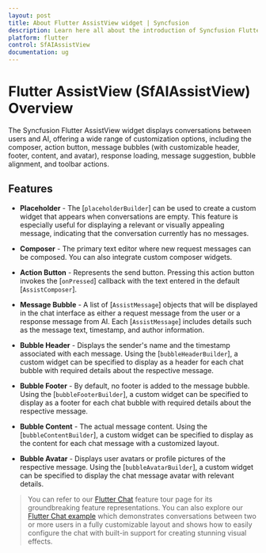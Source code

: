 ```yaml
---
layout: post
title: About Flutter AssistView widget | Syncfusion 
description: Learn here all about the introduction of Syncfusion Flutter AssistView (SfAIAssistView) widget, its features, and more.
platform: flutter
control: SfAIAssistView
documentation: ug
---
```


# Flutter AssistView (SfAIAssistView) Overview

The Syncfusion Flutter AssistView widget displays conversations between users and AI, offering a wide range of customization options, including the composer, action button, message bubbles (with customizable header, footer, content, and avatar), response loading, message suggestion, bubble alignment, and toolbar actions.

## Features

* **Placeholder** - The [`placeholderBuilder`] can be used to create a custom widget that appears when conversations are empty. This feature is especially useful for displaying a relevant or visually appealing message, indicating that the conversation currently has no messages.

* **Composer** - The primary text editor where new request messages can be composed. You can also integrate custom composer widgets.

* **Action Button** - Represents the send button. Pressing this action button invokes the [`onPressed`] callback with the text entered in the default [`AssistComposer`].

* **Message Bubble** -  A list of [`AssistMessage`] objects that will be displayed in the chat interface as either a request message from the user or a response message from AI. Each [`AssistMessage`] includes details such as the message text, timestamp, and author information.

* **Bubble Header** - Displays the sender's name and the timestamp associated with each message. Using the [`bubbleHeaderBuilder`], a custom widget can be specified to display as a header for each chat bubble with required details about the respective message.

* **Bubble Footer** - By default, no footer is added to the message bubble. Using the [`bubbleFooterBuilder`], a custom widget can be specified to display as a footer for each chat bubble with required details about the respective message.

* **Bubble Content** - The actual message content. Using the [`bubbleContentBuilder`], a custom widget can be specified to display as the content for each chat message with a customized layout.

* **Bubble Avatar** - Displays user avatars or profile pictures of the respective message. Using the [`bubbleAvatarBuilder`], a custom widget can be specified to display the chat message avatar with relevant details.

>You can refer to our [Flutter Chat](https://www.syncfusion.com/flutter-widgets/flutter-chat) feature tour page for its groundbreaking feature representations. You can also explore our [Flutter Chat example](https://flutter.syncfusion.com/#/chat/getting-started) which demonstrates conversations between two or more users in a fully customizable layout and shows how to easily configure the chat with built-in support for creating stunning visual effects.